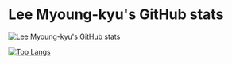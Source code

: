 # Lee Myoung-kyu's GitHub stats
[![Lee Myoung-kyu's GitHub stats](https://github-readme-stats.vercel.app/api?username=lmk&show_icons=true)](https://github-readme-stats.vercel.app/api?username=lmk&show_icons=true)

[![Top Langs](https://github-readme-stats.vercel.app/api/top-langs/?username=lmk&layout=compact&exclude_repo=docker_presentation,ace,reveal.js,note)](https://github.com/lmk/)
